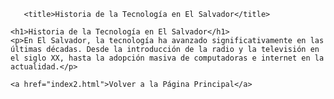 <html>
<head>
    
       <title>Historia de la Tecnología en El Salvador</title>
</head>
<body>

    <h1>Historia de la Tecnología en El Salvador</h1>
    <p>En El Salvador, la tecnología ha avanzado significativamente en las últimas décadas. Desde la introducción de la radio y la televisión en el siglo XX, hasta la adopción masiva de computadoras e internet en la actualidad.</p>

    <a href="index2.html">Volver a la Página Principal</a>

</body>
</html>
